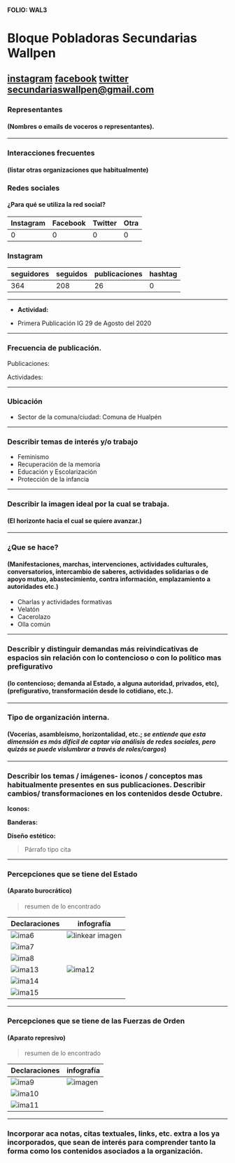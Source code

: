 #### FOLIO: WAL3
# Bloque Pobladoras Secundarias Wallpen 

[instagram](https://www.instagram.com/estudiantespobladoraswallpen/)
[facebook](https://www.facebook.com/secundarias.wallpen/)
[twitter]()
<secundariaswallpen@gmail.com>
---

### Representantes
#### (Nombres o emails de voceros o representantes).

---
### Interacciones frecuentes
#### (listar otras organizaciones que habitualmente)

### Redes sociales
#### ¿Para qué se utiliza la red social?
| Instagram | Facebook | Twitter | Otra 
|---|---|---|---|
|0|0|0|0|

### **Instagram**
| seguidores | seguidos | publicaciones | hashtag |
|---|---|---|---|
|364|208|26|0|

---

* **Actividad:**   

* Primera Publicación IG 29 de Agosto del 2020

---
### Frecuencia de publicación.

Publicaciones:

Actividades:

---
### Ubicación
* Sector de la comuna/ciudad: Comuna de Hualpén 

---
### Describir temas de interés y/o trabajo

* Feminismo 
* Recuperación de la memoria 
* Educación y Escolarización 
* Protección de la infancia

---
### Describir la imagen ideal por la cual se trabaja.
#### (El horizonte hacia el cual se quiere avanzar.)

---
### ¿Que se hace?
#### (Manifestaciones, marchas, intervenciones, actividades culturales, conversatorios, intercambio de saberes, actividades solidarias o de apoyo mutuo, abastecimiento, contra información, emplazamiento a autoridades etc.)

* Charlas y actividades formativas
* Velatón 
* Cacerolazo 
* Olla común 

---
### Describir y distinguir demandas más reivindicativas de espacios sin relación con lo contencioso o con lo político mas prefigurativo
#### (lo contencioso; demanda al Estado, a alguna autoridad, privados, etc), (prefigurativo, transformación desde lo cotidiano, etc.).

---
### Tipo de organización interna.
#### (Vocerías, asambleísmo, horizontalidad, etc.; *se entiende que esta dimensión es más difícil de captar vía análisis de redes sociales, pero quizás se puede vislumbrar a través de roles/cargos*)

---
### Describir los temas / imágenes- iconos / conceptos mas habitualmente presentes en sus publicaciones. Describir cambios/ transformaciones en los contenidos desde Octubre.

**Iconos:**

**Banderas:**

**Diseño estético:**

> Párrafo tipo cita 

---
### Percepciones que se tiene del Estado
#### (Aparato burocrático)
> resumen de lo encontrado

| Declaraciones | infografía | 
|---|---|
|![ima6](118471140_1173272233056313_7623735644457604824_n.jpg) | ![linkear imagen](118557497_2726212077698760_2094417548469872956_n.jpg) |
|![ima7](118458912_173943234200844_6761321789917907320_n.jpg) ||
|![ima8](118297658_764746821031388_2219348272791780188_n.jpg) ||
|![ima13](120926135_190957409288293_8413922693903297680_n.jpg) |![ima12](120983646_151214313340808_7993297317890929791_n.jpg)| 
|![ima14](120854034_255532185838562_8573747782638853223_n.jpg) | |
|![ima15](120936153_331486238156674_9174067642976274079_n.jpg) ||

---
### Percepciones que se tiene de las Fuerzas de Orden
#### (Aparato represivo)
> resumen de lo encontrado

| Declaraciones | infografía | 
|---|---|
|![ima9](120531158_637962517080453_312013544097885437_n.jpg) | ![imagen]() |
|![ima10](120542286_710015576259370_1574425870449047453_n.jpg) ||
|![ima11](120508652_1701123736731682_8004815609451480595_n.jpg) ||

---
### Incorporar aca notas, citas textuales, links, etc. extra a los ya incorporados, que sean de interés para comprender tanto la forma como los contenidos asociados a la organización.
